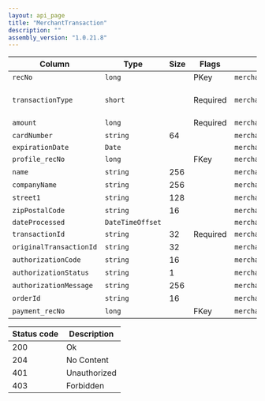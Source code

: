 ```yaml
---
layout: api_page
title: "MerchantTransaction"
description: ""
assembly_version: "1.0.21.8"
---
```




| Column | Type | Size | Flags | Table | Description |
| ------ | ---- | ---- | ----- | ----- | ----------- |
| `recNo` | `long` |  | PKey | `merchantTransaction` | 
| `transactionType` | `short` |  | Required | `merchantTransaction` | Sale = 1, Void = 2, Refund = 3
| `amount` | `long` |  | Required | `merchantTransaction` | 
| `cardNumber` | `string` | 64 |  | `merchantTransaction` | 
| `expirationDate` | `Date` |  |  | `merchantTransaction` | 
| `profile_recNo` | `long` |  | FKey | `merchantTransaction` | 
| `name` | `string` | 256 |  | `merchantTransaction` | 
| `companyName` | `string` | 256 |  | `merchantTransaction` | 
| `street1` | `string` | 128 |  | `merchantTransaction` | 
| `zipPostalCode` | `string` | 16 |  | `merchantTransaction` | 
| `dateProcessed` | `DateTimeOffset` |  |  | `merchantTransaction` | 
| `transactionId` | `string` | 32 | Required | `merchantTransaction` | 
| `originalTransactionId` | `string` | 32 |  | `merchantTransaction` | 
| `authorizationCode` | `string` | 16 |  | `merchantTransaction` | 
| `authorizationStatus` | `string` | 1 |  | `merchantTransaction` | 
| `authorizationMessage` | `string` | 256 |  | `merchantTransaction` | 
| `orderId` | `string` | 16 |  | `merchantTransaction` | 
| `payment_recNo` | `long` |  | FKey | `merchantTransaction` | 

| Status code | Description |
| ----------- | ----------- |
| 200 | Ok |
| 204 | No Content |
| 401 | Unauthorized |
| 403 | Forbidden |


